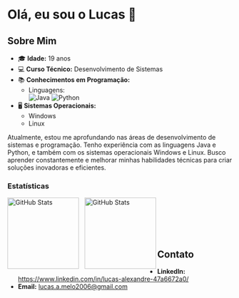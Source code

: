 # Olá, eu sou o Lucas 👋

## Sobre Mim

- 🎓 **Idade:** 19 anos
- 💻 **Curso Técnico:** Desenvolvimento de Sistemas
- 📚 **Conhecimentos em Programação:** 
  - Linguagens:<br>
![Java](https://img.shields.io/badge/java-%23ED8B00.svg?style=for-the-badge&logo=openjdk&logoColor=white)
![Python](https://img.shields.io/badge/python-3670A0?style=for-the-badge&logo=python&logoColor=ffdd54)
- 🖥️ **Sistemas Operacionais:** 
  - Windows
  - Linux

Atualmente, estou me aprofundando nas áreas de desenvolvimento de sistemas e programação. Tenho experiência com as linguagens Java e Python, e também com os sistemas operacionais Windows e Linux. Busco aprender constantemente e melhorar minhas habilidades técnicas para criar soluções inovadoras e eficientes.

### Estatísticas
<p>
<img
align="left"
alt="GitHub Stats"
Height="160"
style="padding-right: 10px"
src="https://github-readme-stats.vercel.app/api?username=Lucas-Alexandre62&show_icons=true&theme=tokyonight&include_all_commits=true&locale=pt-br"
/>
</p>
<p>
<img
 align="left"
 alt="GitHub Stats"
 Height="160"
 style="padding-right 10px"
 src="https://github-readme-stats.vercel.app/api/top-langs/?username=Lucas-Alexandre62&theme=tokyonight&custom_title=Tecnologia&layout=compact"
 /> 
</p>


<br><br><br><br><br>
## Contato

- **LinkedIn:** https://www.linkedin.com/in/lucas-alexandre-47a6672a0/
- **Email:** lucas.a.melo2006@gmail.com
